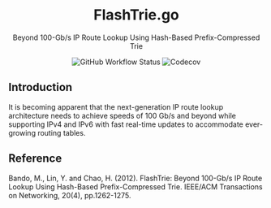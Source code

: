 <h1 align="center">
    FlashTrie.go
</h1>

<p align="center">
    Beyond 100-Gb/s IP Route Lookup Using Hash-Based Prefix-Compressed Trie
</p>

<p align="center">
    <img alt="GitHub Workflow Status" src="https://img.shields.io/github/actions/workflow/status/1995parham/FlashTrie.go/test.yaml?style=for-the-badge" />
    <img alt="Codecov" src="https://img.shields.io/codecov/c/github/1995parham/FlashTrie.go?logo=codecov&style=for-the-badge">
</p>

## Introduction

It is becoming apparent that the next-generation IP
route lookup architecture needs to achieve speeds of 100 Gb/s
and beyond while supporting IPv4 and IPv6 with fast real-time
updates to accommodate ever-growing routing tables.

## Reference

Bando, M., Lin, Y. and Chao, H. (2012). FlashTrie: Beyond 100-Gb/s IP Route Lookup Using Hash-Based Prefix-Compressed Trie. IEEE/ACM Transactions on Networking, 20(4), pp.1262-1275.
